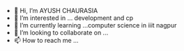 - 👋 Hi, I’m AYUSH CHAURASIA
- 👀 I’m interested in ... development and cp
- 🌱 I’m currently learning ...computer science in iiit nagpur
- 💞️ I’m looking to collaborate on ...
- 📫 How to reach me ...

<!---
Er-Ayush/Er-Ayush is a ✨ special ✨ repository because its `README.md` (this file) appears on your GitHub profile.
You can click the Preview link to take a look at your changes.
--->
